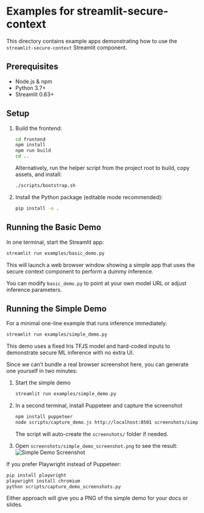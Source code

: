 <!-- examples/README.md -->
# Examples for streamlit-secure-context

This directory contains example apps demonstrating how to use the `streamlit-secure-context` Streamlit component.

## Prerequisites
- Node.js & npm
- Python 3.7+
- Streamlit 0.63+

## Setup
1. Build the frontend:
   ```bash
   cd frontend
   npm install
   npm run build
   cd ..
   ```
   Alternatively, run the helper script from the project root to build, copy assets, and install:
   ```bash
   ./scripts/bootstrap.sh
   ```
2. Install the Python package (editable mode recommended):
   ```bash
   pip install -e .
   ```

## Running the Basic Demo
In one terminal, start the Streamlit app:
```bash
streamlit run examples/basic_demo.py
```
This will launch a web browser window showing a simple app that uses the secure context component to perform a dummy inference.

You can modify `basic_demo.py` to point at your own model URL or adjust inference parameters.

## Running the Simple Demo

For a minimal one-line example that runs inference immediately:
```bash
streamlit run examples/simple_demo.py
```
This demo uses a fixed Iris TFJS model and hard-coded inputs to demonstrate secure ML inference with no extra UI.

Since we can’t bundle a real browser screenshot here, you can generate one yourself in two minutes:

1. Start the simple demo  
   ```bash
   streamlit run examples/simple_demo.py
   ```
2. In a second terminal, install Puppeteer and capture the screenshot  
   ```bash
   npm install puppeteer
   node scripts/capture_demo.js http://localhost:8501 screenshots/simple_demo_screenshot.png
   ```
   The script will auto-create the `screenshots/` folder if needed.

3. Open `screenshots/simple_demo_screenshot.png` to see the result:  
   ![Simple Demo Screenshot](screenshots/simple_demo_screenshot.png)

If you prefer Playwright instead of Puppeteer:

```bash
pip install playwright
playwright install chromium
python scripts/capture_demo_screenshots.py
```

Either approach will give you a PNG of the simple demo for your docs or slides.
